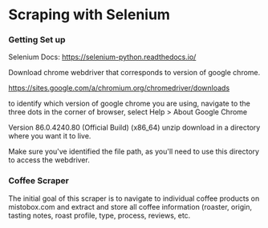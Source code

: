 # Scraping with Selenium


### Getting Set up

Selenium Docs: https://selenium-python.readthedocs.io/

Download chrome webdriver that corresponds to version of google chrome.

https://sites.google.com/a/chromium.org/chromedriver/downloads

to identify which version of google chrome you are using, navigate to the three dots in the corner of browser, select Help > About Google Chrome

Version 86.0.4240.80 (Official Build) (x86_64) unzip download in a directory where you want it to live.

Make sure you've identified the file path, as you'll need to use this directory to access the webdriver.


### Coffee Scraper

The initial goal of this scraper is to navigate to individual coffee products on mistobox.com and extract and store all coffee information (roaster, origin, tasting notes, roast profile, type, process, reviews, etc.